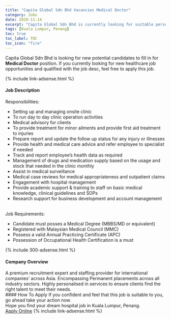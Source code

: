 ```yaml
---
title: "Capita Global Sdn Bhd Vacancies Medical Doctor" 
category: Jobs 
date: 2020-11-14 
excerpt: "Capita Global Sdn Bhd is currently looking for suitable person to fill in the Medical Doctor which positioned at Kuala Lumpur, Penang" 
tags: [Kuala Lumpur, Penang] 
toc: true 
toc_label: TOC 
toc_icon: "fire" 
--- 
```


<p>Capita Global Sdn Bhd is looking for new potential candidates to fill in for <b>Medical Doctor</b> position. If you currently looking for new healthcare job opportunities and qualified with the job desc, feel free to apply this job.
</p>{% include link-adsense.html %} 
<div><div><div><h4>Job Description</h4></div></div><div><div><span><div><div>Responsibilities:</div><ul><li>Setting up and managing onsite clinic</li><li>To run day to day clinic operation activities</li><li>Medical advisory for clients</li><li>To provide treatment for minor ailments and provide first aid treatment to injuries</li><li>Prepare report and update the follow up status for any injury or illnesses</li><li>Provide health and medical care advice and refer employee to specialist if needed</li><li>Track and report employee&#8217;s health data as required</li><li>Management of drugs and medication supply based on the usage and stock that needed in the clinic monthly</li><li>Assist in medical surveillance</li><li>Medical case reviews for medical appropriateness and outpatient claims</li><li>Engagement with hospital management</li><li>Provide academic support &amp; training to staff on basic medical knowledge, clinical guidelines and SOPs</li><li>Research support for business development and account management</li></ul><div><br>Job Requirements:</div><ul><li>Candidate must posses a Medical Degree (MBBS/MD or equivalent)</li><li>Registered with Malaysian Medical Council (MMC)</li><li>Possess a valid Annual Practicing Certificate (APC)</li><li>Possession of Occupational Health Certification is a must</li></ul></div></span></div></div></div> 
{% include 300-adsense.html %} 
<div><div><div><h4>Company Overview</h4></div></div><div><div><span><div><div>A premium recruitment expert and staffing provider for international companies&#8217; across Asia. Encompassing Permanent placements across all industry sectors. Highly personalised in services to ensure clients find the right talent to meet their needs.</div></div></span></div></div></div> 
#### How To Apply 
If you confident and feel that this job is suitable to you, go ahead take your action now. <br/> 
Hope you find your dream hospital job in Kuala Lumpur, Penang. <br/> 
<a href="https://www.jobstreet.com.my/en/job/medical-doctor-4424124?jobId=jobstreet-my-job-4424124&sectionRank=7&token=0~0135f55e-a9e3-4fe4-a1c4-5e72bdd6b821&fr=SRP%20View%20In%20New%20Ta" class="btn btn--warning" target="_blank" rel="nofollow noopenner">Apply Online</a> 
{% include link-adsense.html %} 